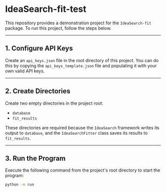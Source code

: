 # IdeaSearch-fit-test

This repository provides a demonstration project for the `IdeaSearch-fit` package. To run this project, follow the steps below.

---

## 1\. Configure API Keys

Create an `api_keys.json` file in the root directory of this project. You can do this by copying the `api_keys_template.json` file and populating it with your own valid API keys.

---

## 2\. Create Directories

Create two empty directories in the project root:

- `database`
- `fit_results`

These directories are required because the `IdeaSearch` framework writes its output to `database`, and the `IdeaSearchFitter` class saves its results to `fit_results`.

---

## 3\. Run the Program

Execute the following command from the project's root directory to start the program:

```bash
python -m run
```
